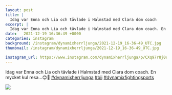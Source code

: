 ```yaml
---
layout: post
title: |
  Idag var Enna och Lia och tävlade i Halmstad med Clara dom coach
excerpt: |
  Idag var Enna och Lia och tävlade i Halmstad med Clara dom coach. En mycket kul resa...😊🥰   
date:   2021-12-19 16:36:49 +0000
categories: instagram
background: /instagram/dynamixherrljunga/2021-12-19_16-36-49_UTC.jpg
thumbnail: /instagram/dynamixherrljunga/2021-12-19_16-36-49_UTC.jpg

instagram_url: https://www.instagram.com/dynamixherrljunga/p/CXq97r8j0uv
---
```

Idag var Enna och Lia och tävlade i Halmstad med Clara dom coach. En mycket kul resa...😊🥰 [#dynamixherrljunga](https://www.instagram.com/explore/tags/dynamixherrljunga/) [#bjj](https://www.instagram.com/explore/tags/bjj/) [#dynamixfightingsports](https://www.instagram.com/explore/tags/dynamixfightingsports/)



<img src='{{ site.baseurl }}/instagram/dynamixherrljunga/2021-12-19_16-36-49_UTC.jpg' class='img-fluid' />
